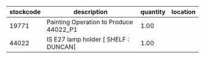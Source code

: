 |stockcode|description|quantity|location|
|---------|-----------|--------|--------|
|19771|Painting Operation to Produce 44022_P1|1.00||
|44022|IS E27 lamp holder [ SHELF : DUNCAN]|1.00||
